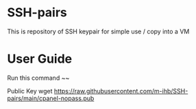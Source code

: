 # SSH-pairs
This is repository of SSH keypair for simple use / copy into a VM

# User Guide
Run this command ~~

Public Key
wget https://raw.githubusercontent.com/m-ihb/SSH-pairs/main/cpanel-nopass.pub





